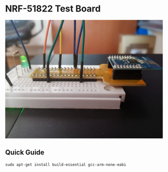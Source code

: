 NRF-51822 Test Board
====================

![NRF Board](https://github.com/GBert/misc/raw/master/nrf51822_breadboard/pictures/nrf_borad_01.jpeg)

Quick Guide
-----------
```
sudo apt-get install build-essential gcc-arm-none-eabi
```

